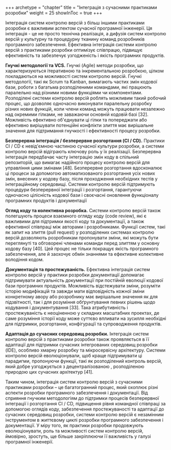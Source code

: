 +++
archetype = "chapter"
title = "Інтеграція з сучасними практиками розробки"
weight = 25
showInToc = true
+++

Інтеграція систем контролю версій з більш іншими практиками розробки є
важливим аспектом сучасної програмної інженерії. Ця інтеграція - це не
просто технічна реалізація, а дифузія систем контролю версій у культурну
та процедурну тканину команд розробників програмного забезпечення.
Ефективна інтеграція системи контролю версій з практиками розробки
оптимізує співпрацю, підвищує ефективність та забезпечує узгодженість і
якість програмних продуктів.

**Гнучкі методології та VCS.** Гнучкі (Agile) методи розробки, що
характеризуються ітеративною та інкрементальною розробкою, цілком
покладаються на можливості систем контролю версій. Гнучкі методології,
такі як Scrum та Kanban, вимагають частих змін кодової бази, роботи з
багатьма розподіленими командами, які працюють паралельно над різними
новими функціями чи компонентами. Розподілені системи контролю версій
роблять можливим такий робочий процес, що дозволяє одночасно виконувати
паралельну розробку різних нових функцій, коли члени команд можуть
працювати незалежно над окремими гілками, не заважаючи основній кодовій
базі [32]. Можливість ефективно об'єднувати ці гілки та попереджати
або ефективно вирішувати потенційні конфлікти злиття має вирішальне
значення для підтримання гнучкості і ефективності процесу розробки.

**Безперервна інтеграція / безперервне розгортання (CI / CD).** Практики
CI / CD є невід'ємною частиною сучасної культури розробки, а системи
контролю версій відіграють ключову роль у їх реалізації. Безперервна
інтеграція передбачає часту інтеграцію змін коду в спільний репозиторій,
що вимагає надійного процесу контролю версій для управління цими змінами
[48]. Безперервне розгортання вдосконалює ці процеси за допомогою
автоматизованого розгортання усіх нових змін, внесених у кодову базу,
після проходження необхідних тестів у інтеграційному середовищі. Системи
контролю версій підтримують процедури безперервної інтеграції і
розгортання, гарантуючи одночасно цілісність кодової бази і своєчасні
оновлення функціоналу програмних продуктів і документації

**Огляд коду та колективна розробка.** Системи контролю версій також
полегшують процеси взаємного огляду коду (code review), які є важливими
для підтримки якості коду та документації, а також ефективної співпраці
між авторами і розробниками. Функції систем, такі як запит на злиття
(pull request) у розподілених системах контролю версій дозволяють
розробникам пропонувати зміни, які можуть бути переглянуті та обговорені
членами команди перед злиттям у основну кодову базу [40]. Цей процес
не тільки покращує якість програмного забезпечення, але й заохочує обмін
знаннями та ефективне колективне володіння кодом.

**Документація та простежуваність.** Ефективна інтеграція систем
контролю версій у практики розробки документації допомагає підтримувати
актуальність документації при постійній еволюції кодової бази програмних
продуктів. Можливість відстежувати зміни, розуміти історію модифікацій
та завжди мати відповідність кожної зміни конкретному авору або
розробнику має вирішальне значення як для підзвітності, так і для
розуміння обґрунтування певних рішень щодо кодування і документування
[33]. Така атрибутивність і простежуваність є неоціненною у складних
масштабних проектах, де саме розуміння історії коду може суттєво
впливати на зусилля необхідні для підтримки, розгортання, конфігурації
та супроводження продуктів.

**Адаптація до сучасних середовищ розробки.** Інтеграція систем контролю
версій з практиками розробки також проявляється в її адаптації для
підтримки сучасних інтегрованих середовищ розробки (IDE), особливо
хмарну розробку та мікросервісну архітектуру. Системи контролю версій
еволюціонували, щоб краще підтримувати ці парадигми, пропонуючи функції,
такі як розподілений контроль версій, який добре узгоджується з
децентралізованою , розподіленою природою цих сучасних архітектур
[41].

Таким чином, інтеграція систем контролю версій з сучасними практиками
розробки – це багатогранний процес, який охоплює різні аспекти розробки
програмного забезпечення і документації. Від сприяння гнучким
методологіям до підтримки процесів безперервної інтеграції і розгортання
CI / CD, підвищення рівня командної співпраці за допомогою оглядів коду,
забезпечення простежуваності та адаптації до сучасних середовищ
розробки, системи контролю версій є незамінним інструментом в життєвому
циклі розробки програмного забезпечення і документації. У міру того, як
практики розробки продовжують еволюціонувати, роль та можливості систем
контролю версій, ймовірно, зростуть, ще більше закріплюючи її важливість
у галузі програмної інженерії.
